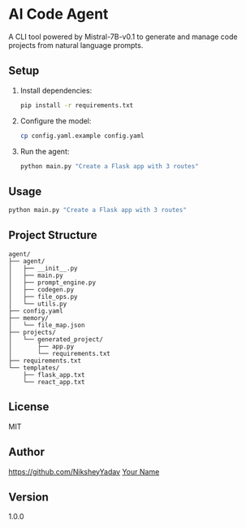 # AI Code Agent

A CLI tool powered by Mistral-7B-v0.1 to generate and manage code projects from natural language prompts.

## Setup

1. Install dependencies:
   ```bash
   pip install -r requirements.txt

2. Configure the model:
   ```bash
   cp config.yaml.example config.yaml
   ```

3. Run the agent:
   ```bash
   python main.py "Create a Flask app with 3 routes"
   ```

## Usage

```bash
python main.py "Create a Flask app with 3 routes"
```

## Project Structure

```
agent/
├── agent/
│   ├── __init__.py
│   ├── main.py
│   ├── prompt_engine.py
│   ├── codegen.py
│   ├── file_ops.py
│   └── utils.py
├── config.yaml
├── memory/
│   └── file_map.json
├── projects/
│   └── generated_project/
│       ├── app.py
│       └── requirements.txt
├── requirements.txt
└── templates/
    ├── flask_app.txt
    └── react_app.txt
```

## License

MIT

## Author
https://github.com/NiksheyYadav
[Your Name](https://github.com/yourusername)

## Version

1.0.0
